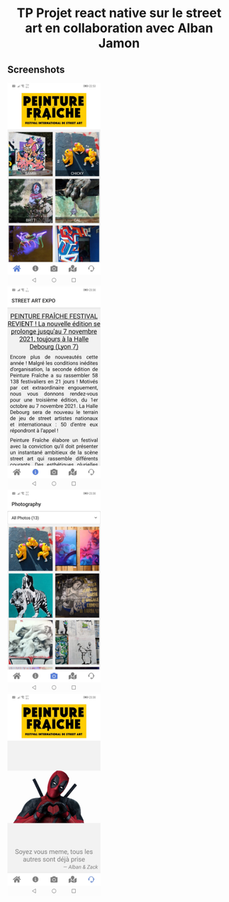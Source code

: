 
<h1 align="center">
TP Projet react native sur le street art en collaboration avec Alban Jamon
</h1>

## Screenshots

<img
		width="210"
		alt="Capture 1"
		src="https://github.com/zackpathou/streetArtProjet_RN/blob/master/assets/images/git/streetArt.jpeg">	
<img
		width="210"
		alt="Capture 2"
		src="https://github.com/zackpathou/streetArtProjet_RN/blob/master/assets/images/git/streetArt2.jpeg">		
<img
		width="210"
		alt="Capture 3"
		src="https://github.com/zackpathou/streetArtProjet_RN/blob/master/assets/images/git/streetArt3.jpeg">	
<img
		width="210"
		alt="Capture 4"
		src="https://github.com/zackpathou/streetArtProjet_RN/blob/master/assets/images/git/streetArt4.jpeg">

